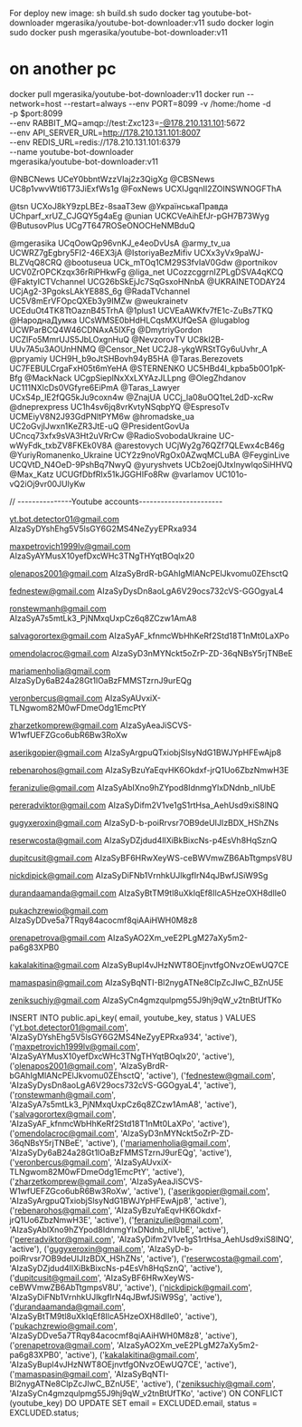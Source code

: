 For deploy new image:
sh build.sh
sudo docker tag youtube-bot-downloader mgerasika/youtube-bot-downloader:v11
sudo docker login
sudo docker push mgerasika/youtube-bot-downloader:v11

# on another pc
docker pull mgerasika/youtube-bot-downloader:v11
docker run --network=host --restart=always --env PORT=8099 -v /home:/home -d \
  -p $port:8099 \
  --env RABBIT_MQ=amqp://test:Zxc123=-@178.210.131.101:5672 \
  --env API_SERVER_URL=http://178.210.131.101:8007 \
  --env REDIS_URL=redis://178.210.131.101:6379 \
  --name youtube-bot-downloader \
  mgerasika/youtube-bot-downloader:v11


@NBCNews UCeY0bbntWzzVIaj2z3QigXg
@CBSNews UC8p1vwvWtl6T73JiExfWs1g
@FoxNews UCXIJgqnII2ZOINSWNOGFThA

@tsn UCXoJ8kY9zpLBEz-8saaT3ew
@УкраїнськаПравда UChparf_xrUZ_CJGQY5g4aEg
@unian UCKCVeAihEfJr-pGH7B73Wyg
@ButusovPlus UCg7T647ROSeONOCHeNMBduQ

@mgerasika UCqOowQp96vnKJ_e4eoDvUsA
@army_tv_ua UCWRZ7gEgbry5FI2-46EX3jA
@IstoriyaBezMifiv UCXx3yVx9paWJ-BLZVqQ8CRQ
@bootuseua UCk_mTOq1CM29S3fvIaV0Gdw
@portnikov UCV0ZrOPCKzqx36rRiPHkwFg
@liga_net UCozzcggrnIZPLgDSVA4qKCQ
@FaktyICTVchannel UCG26bSkEjJc7SqGsxoHNnbA
@UKRAINETODAY24 UCjAg2-3PgoksLAkYE88S_6g
@RadaTVchannel UC5V8mErVFOpcQXEb3y9IMZw
@weukrainetv UCEduOt4TK8TtOaznB45TrhA
@1plus1 UCVEaAWKfv7fE1c-ZuBs7TKQ
@НароднаДумка UCsWMSE0bHdHLCqsMXUfQeSA
@lugablog UCWParBCQ4W46CDNAxA5IXFg
@DmytriyGordon UCZIFo5MmrUJS5JbLOxgnHuQ
@NevzorovTV UC8kI2B-UUv7A5u3AOUnHNMQ
@Censor_Net UC2J8-ykgWRStTGy6uUvhr_A
@pryamiy  UCH9H_b9oJtSHBovh94yB5HA
@Taras.Berezovets UC7FEBULCrgaFxH05t6mYeHA
@STERNENKO UC5HBd4l_kpba5b0O1pK-Bfg
@MackNack UCgpSieplNxXxLXYAzJLLpng
@OlegZhdanov UC111NXlcDs0VGfyre6EiPmA
@Taras_Lawyer UCxS4p_IE2fQG5kJu9coxn4w
@ZnajUA UCCj_la08uOQ1teL2dD-xcRw
@dneprexpress UC1h4sv6jq8vrKvtyNSqbpYQ
@EspresoTv UCMEiyV8N2J93GdPNltPYM6w
@hromadske_ua UC2oGvjIJwxn1KeZR3JtE-uQ
@PresidentGovUa UCncq73xfx9sVA3Ht2uVRrCw
@RadioSvobodaUkraine UC-wWyFdk_txbZV8FKEk0V8A
@arestovych UCjWy2g76QZf7QLEwx4cB46g
@YuriyRomanenko_Ukraine UCY2z9noVRgOx0AZwqMCLuBA
@FeyginLive UCQVtD_N4OeD-9PshBq7NwyQ
@yuryshvets UCb2oej0JtxlnywlqoSiHHVQ
@Max_Katz UCUGfDbfRIx51kJGGHIFo8Rw
@varlamov UC101o-vQ2iOj9vr00JUlyKw


// ---------------Youtube accounts-----------------------

yt.bot.detector01@gmail.com
AIzaSyDYshEhg5V5lsGY6G2MS4NeZyyEPRxa934

maxpetrovich1999lv@gmail.com
AIzaSyAYMusX10yefDxcWHc3TNgTHYqtBOqlx20

olenapos2001@gmail.com
AIzaSyBrdR-bGAhIgMlANcPElJkvomu0ZEhsctQ

fednestew@gmail.com
AIzaSyDysDn8aoLgA6V29ocs732cVS-GGOgyaL4

ronstewmanh@gmail.com
AIzaSyA7s5mtLk3_PjNMxqUxpCz6q8ZCzw1AmA8

salvagorortex@gmail.com
AIzaSyAF_kfnmcWbHhKeRf2Std18T1nMt0LaXPo

omendolacroc@gmail.com
AIzaSyD3nMYNckt5oZrP-ZD-36qNBsY5rjTNBeE

mariamenholia@gmail.com
AIzaSyDy6aB24a28Gt1lOaBzFMMSTzrnJ9urEQg

veronbercus@gmail.com
AIzaSyAUvxiX-TLNgwom82M0wFDmeOdg1EmcPtY

zharzetkomprew@gmail.com
AIzaSyAeaJiSCVS-W1wfUEFZGco6ubR6Bw3RoXw

aserikgopier@gmail.com
AIzaSyArgpuQTxiobjSlsyNdG1BWJYpHFEwAjp8

rebenarohos@gmail.com
AIzaSyBzuYaEqvHK6Okdxf-jrQ1Uo6ZbzNmwH3E

feranizulie@gmail.com
AIzaSyAbIXno9hZYpod8IdnmgYlxDNdnb_nIUbE

pereradviktor@gmail.com
AIzaSyDifm2V1ve1gS1rtHsa_AehUsd9xiS8lNQ

gugyxeroxin@gmail.com
AIzaSyD-b-poiRrvsr7OB9deUIJIzBDX_HShZNs

reserwcosta@gmail.com
AIzaSyDZjdud4lIXiBkBixcNs-p4EsVh8HqSznQ

dupitcusit@gmail.com
AIzaSyBF6HRwXeyWS-ceBWVmwZB6AbTtgmpsV8U

nickdipick@gmail.com
AIzaSyDiFNb1VrnhkUJlkgfIrN4qJBwfJSiW9Sg

durandaamanda@gmail.com
AIzaSyBtTM9tl8uXkIqEf8IlcA5HzeOXH8dlIe0

pukachzrewio@gmail.com
AIzaSyDDve5a7TRqy84acocmf8qiAAiHWH0M8z8

orenapetrova@gmail.com
AIzaSyAO2Xm_veE2PLgM27aXy5m2-pa6g83XPB0

kakalakitina@gmail.com
AIzaSyBupl4vJHzNWT8OEjnvtfgONvzOEwUQ7CE

mamaspasin@gmail.com
AIzaSyBqNTI-Bl2nygATNe8ClpZcJIwC_BZnU5E

zeniksuchiy@gmail.com
AIzaSyCn4gmzqulpmg55J9hj9qW_v2tnBtUfTKo


INSERT INTO public.api_key(
    email, youtube_key, status
)
VALUES
    ('yt.bot.detector01@gmail.com', 'AIzaSyDYshEhg5V5lsGY6G2MS4NeZyyEPRxa934', 'active'),
    ('maxpetrovich1999lv@gmail.com', 'AIzaSyAYMusX10yefDxcWHc3TNgTHYqtBOqlx20', 'active'),
    ('olenapos2001@gmail.com', 'AIzaSyBrdR-bGAhIgMlANcPElJkvomu0ZEhsctQ', 'active'),
    ('fednestew@gmail.com', 'AIzaSyDysDn8aoLgA6V29ocs732cVS-GGOgyaL4', 'active'),
    ('ronstewmanh@gmail.com', 'AIzaSyA7s5mtLk3_PjNMxqUxpCz6q8ZCzw1AmA8', 'active'),
    ('salvagorortex@gmail.com', 'AIzaSyAF_kfnmcWbHhKeRf2Std18T1nMt0LaXPo', 'active'),
    ('omendolacroc@gmail.com', 'AIzaSyD3nMYNckt5oZrP-ZD-36qNBsY5rjTNBeE', 'active'),
    ('mariamenholia@gmail.com', 'AIzaSyDy6aB24a28Gt1lOaBzFMMSTzrnJ9urEQg', 'active'),
    ('veronbercus@gmail.com', 'AIzaSyAUvxiX-TLNgwom82M0wFDmeOdg1EmcPtY', 'active'),
    ('zharzetkomprew@gmail.com', 'AIzaSyAeaJiSCVS-W1wfUEFZGco6ubR6Bw3RoXw', 'active'),
    ('aserikgopier@gmail.com', 'AIzaSyArgpuQTxiobjSlsyNdG1BWJYpHFEwAjp8', 'active'),
    ('rebenarohos@gmail.com', 'AIzaSyBzuYaEqvHK6Okdxf-jrQ1Uo6ZbzNmwH3E', 'active'),
    ('feranizulie@gmail.com', 'AIzaSyAbIXno9hZYpod8IdnmgYlxDNdnb_nIUbE', 'active'),
    ('pereradviktor@gmail.com', 'AIzaSyDifm2V1ve1gS1rtHsa_AehUsd9xiS8lNQ', 'active'),
    ('gugyxeroxin@gmail.com', 'AIzaSyD-b-poiRrvsr7OB9deUIJIzBDX_HShZNs', 'active'),
    ('reserwcosta@gmail.com', 'AIzaSyDZjdud4lIXiBkBixcNs-p4EsVh8HqSznQ', 'active'),
    ('dupitcusit@gmail.com', 'AIzaSyBF6HRwXeyWS-ceBWVmwZB6AbTtgmpsV8U', 'active'),
    ('nickdipick@gmail.com', 'AIzaSyDiFNb1VrnhkUJlkgfIrN4qJBwfJSiW9Sg', 'active'),
    ('durandaamanda@gmail.com', 'AIzaSyBtTM9tl8uXkIqEf8IlcA5HzeOXH8dlIe0', 'active'),
    ('pukachzrewio@gmail.com', 'AIzaSyDDve5a7TRqy84acocmf8qiAAiHWH0M8z8', 'active'),
    ('orenapetrova@gmail.com', 'AIzaSyAO2Xm_veE2PLgM27aXy5m2-pa6g83XPB0', 'active'),
    ('kakalakitina@gmail.com', 'AIzaSyBupl4vJHzNWT8OEjnvtfgONvzOEwUQ7CE', 'active'),
    ('mamaspasin@gmail.com', 'AIzaSyBqNTI-Bl2nygATNe8ClpZcJIwC_BZnU5E', 'active'),
    ('zeniksuchiy@gmail.com', 'AIzaSyCn4gmzqulpmg55J9hj9qW_v2tnBtUfTKo', 'active')
ON CONFLICT (youtube_key)
DO UPDATE SET
    email = EXCLUDED.email,
    status = EXCLUDED.status;

